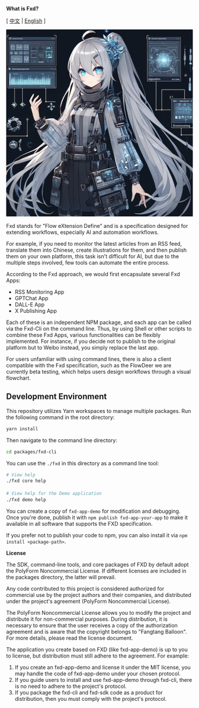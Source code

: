 **What is Fxd?**

[ [中文](./README.zh-cn.md) | [English](./README.md) ]

![](images/20240414114221.png)

Fxd stands for "Flow eXtension Define" and is a specification designed for extending workflows, especially AI and automation workflows.

For example, if you need to monitor the latest articles from an RSS feed, translate them into Chinese, create illustrations for them, and then publish them on your own platform, this task isn't difficult for AI, but due to the multiple steps involved, few tools can automate the entire process.

According to the Fxd approach, we would first encapsulate several Fxd Apps:

- RSS Monitoring App
- GPTChat App
- DALL-E App
- X Publishing App

Each of these is an independent NPM package, and each app can be called via the Fxd-Cli on the command line. Thus, by using Shell or other scripts to combine these Fxd Apps, various functionalities can be flexibly implemented. For instance, if you decide not to publish to the original platform but to Weibo instead, you simply replace the last app.

For users unfamiliar with using command lines, there is also a client compatible with the Fxd specification, such as the FlowDeer we are currently beta testing, which helps users design workflows through a visual flowchart.

Development Environment
------

This repository utilizes Yarn workspaces to manage multiple packages. Run the following command in the root directory:

```bash
yarn install
```

Then navigate to the command line directory:

```bash
cd packages/fxd-cli
```

You can use the `./fxd` in this directory as a command line tool:

```bash
# View help
./fxd core help

# View help for the Demo application
./fxd demo help
```

You can create a copy of `fxd-app-demo` for modification and debugging. Once you're done, publish it with `npm publish fxd-app-your-app` to make it available in all software that supports the FXD specification.

If you prefer not to publish your code to npm, you can also install it via `npm install <package-path>`.

**License**

The SDK, command-line tools, and core packages of FXD by default adopt the PolyForm Noncommercial License. If different licenses are included in the packages directory, the latter will prevail.

Any code contributed to this project is considered authorized for commercial use by the project authors and their companies, and distributed under the project's agreement (PolyForm Noncommercial License).

The PolyForm Noncommercial License allows you to modify the project and distribute it for non-commercial purposes. During distribution, it is necessary to ensure that the user receives a copy of the authorization agreement and is aware that the copyright belongs to "Fangtang Balloon". For more details, please read the license document.

The application you create based on FXD (like fxd-app-demo) is up to you to license, but distribution must still adhere to the agreement. For example:

1. If you create an fxd-app-demo and license it under the MIT license, you may handle the code of fxd-app-demo under your chosen protocol.
2. If you guide users to install and use fxd-app-demo through fxd-cli, there is no need to adhere to the project's protocol.
3. If you package the fxd-cli and fxd-sdk code as a product for distribution, then you must comply with the project's protocol.